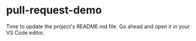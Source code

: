 # pull-request-demo

Time to update the project's README.md file. Go ahead and open it in your VS Code editor. 
